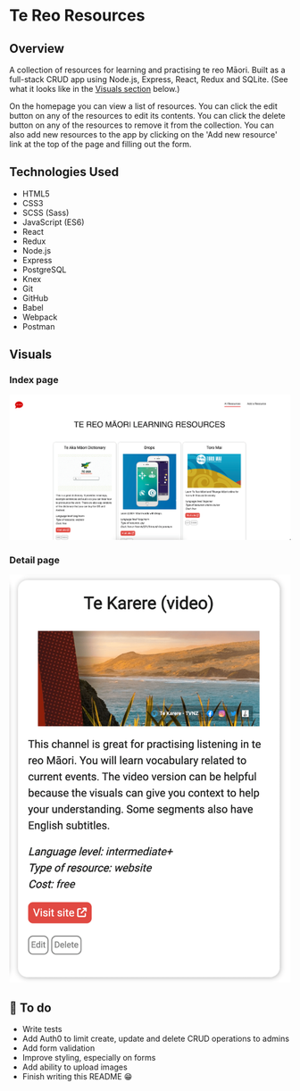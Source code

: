 # Te Reo Resources

## Overview

A collection of resources for learning and practising te reo Māori. Built as a full-stack CRUD app using Node.js, Express, React, Redux and SQLite. (See what it looks like in the [Visuals section](https://github.com/hannah-robinson/te-reo-resources-node-react/tree/main#visuals) below.)

On the homepage you can view a list of resources. You can click the edit button on any of the resources to edit its contents. You can click the delete button on any of the resources to remove it from the collection. You can also add new resources to the app by clicking on the 'Add new resource' link at the top of the page and filling out the form.

## Technologies Used

- HTML5
- CSS3
- SCSS (Sass)
- JavaScript (ES6)
- React
- Redux
- Node.js
- Express
- PostgreSQL
- Knex
- Git
- GitHub
- Babel
- Webpack
- Postman

## Visuals

### Index page

![Screenshot of app homepage](https://github.com/hannah-robinson/te-reo-resources-node-react/blob/wd03-fullstack/server/public/images/screenshot-homepage.png)

### Detail page

![Screenshot from app detail page](https://github.com/hannah-robinson/te-reo-resources-node-react/blob/wd03-fullstack/server/public/images/screenshot-detail.png)

## 🌱 To do

- Write tests
- Add Auth0 to limit create, update and delete CRUD operations to admins
- Add form validation
- Improve styling, especially on forms
- Add ability to upload images
- Finish writing this README 😁
